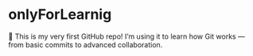# onlyForLearnig
🎉 This is my very first GitHub repo! I’m using it to learn how Git works — from basic commits to advanced collaboration.
